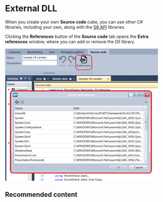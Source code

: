 # External DLL

When you create your own **Source code** cube, you can use other C\# libraries, including your own, along with the [S\#.API](StockSharpAbout.md) libraries.

Clicking the **References** button of the **Source code** tab opens the **Extra references** window, where you can add or remove the Dll library.

![Designer Add Dll Lib](../images/Designer_Add_Dll_Lib.png)

## Recommended content
